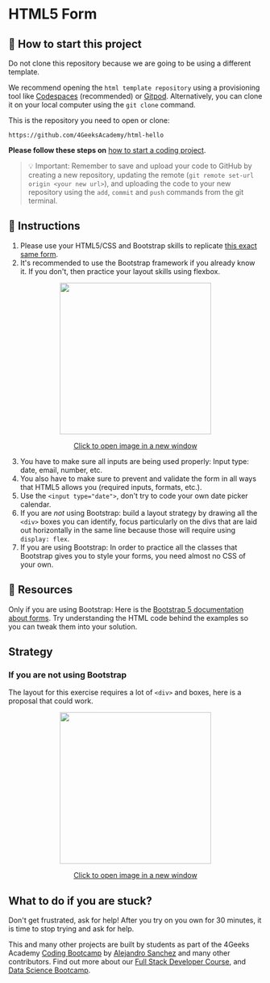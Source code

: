<!--hide-->
# HTML5 Form
<!--endhide-->

## 🌱 How to start this project

Do not clone this repository because we are going to be using a different template.

We recommend opening the `html template repository` using a provisioning tool like [Codespaces](https://4geeks.com/lesson/what-is-github-codespaces) (recommended) or [Gitpod](https://4geeks.com/lesson/how-to-use-gitpod). Alternatively, you can clone it on your local computer using the `git clone` command. 

This is the repository you need to open or clone:

```text
https://github.com/4GeeksAcademy/html-hello
```

**Please follow these steps on** [how to start a coding project](https://4geeks.com/lesson/how-to-start-a-project).

> 💡 Important: Remember to save and upload your code to GitHub by creating a new repository, updating the remote (`git remote set-url origin <your new url>`), and uploading the code to your new repository using the `add`, `commit` and `push` commands from the git terminal.


## 📝 Instructions

1. Please use your HTML5/CSS and Bootstrap skills to replicate [this exact same form](https://github.com/breatheco-de/html5-form/blob/master/preview.png?raw=true).
2. It's recommended to use the Bootstrap framework if you already know it. If you don't, then practice your layout skills using flexbox.

<p align="center">
  <img src="https://github.com/breatheco-de/html5-form/blob/master/preview.png?raw=true" height="300" />
</p>
<p align="center"><a href="https://github.com/breatheco-de/html5-form/blob/master/preview.png?raw=true">Click to open image in a new window</a></p>

3. You have to make sure all inputs are being used properly: Input type: date, email, number, etc.
4. You also have to make sure to prevent and validate the form in all ways that HTML5 allows you (required inputs, formats, etc.).
5. Use the `<input type="date">`, don't try to code your own date picker calendar.
6. If you are *not* using Bootstrap: build a layout strategy by drawing all the `<div>` boxes you can identify, focus particularly on the divs that are laid out horizontally in the same line because those will require using `display: flex`.
7. If you are using Bootstrap: In order to practice all the classes that Bootstrap gives you to style your forms, you need almost no CSS of your own.

## 📒 Resources

Only if you are using Bootstrap: Here is the [Bootstrap 5 documentation about forms](https://getbootstrap.com/docs/5.0/forms/overview/). Try understanding the HTML code behind the examples so you can tweak them into your solution.

## Strategy

### If you are not using Bootstrap

The layout for this exercise requires a lot of `<div>` and boxes, here is a proposal that could work.

<p align="center">
  <img src="https://github.com/breatheco-de/exercise-html5-form/blob/master/.learn/form-strateggy.png?raw=true" height="300" />
</p>
<p align="center"><a href="https://github.com/breatheco-de/exercise-html5-form/blob/master/.learn/form-strateggy.png?raw=true">Click to open image in a new window</a></p>

## What to do if you are stuck?

Don't get frustrated, ask for help! After you try on you own for 30 minutes, it is time to stop trying and ask for help.

This and many other projects are built by students as part of the 4Geeks Academy [Coding Bootcamp](https://4geeksacademy.com/us/coding-bootcamp) by [Alejandro Sanchez](https://twitter.com/alesanchezr) and many other contributors. Find out more about our [Full Stack Developer Course](https://4geeksacademy.com/us/coding-bootcamps/part-time-full-stack-developer), and [Data Science Bootcamp](https://4geeksacademy.com/us/coding-bootcamps/datascience-machine-learning).

